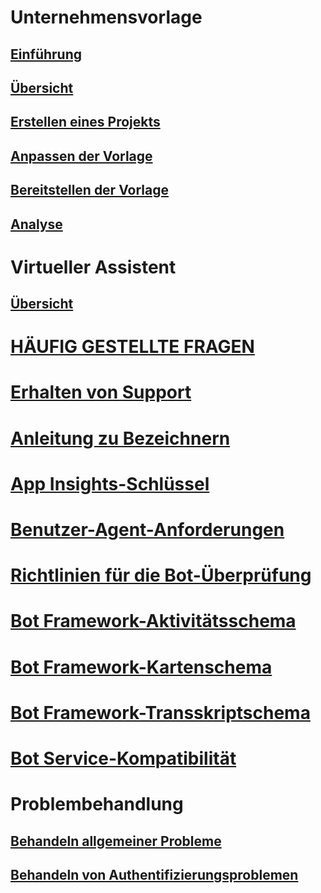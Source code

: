 # Unternehmensvorlage
## [Einführung](../v4sdk/bot-builder-enterprise-template-overview.md)
## [Übersicht](../v4sdk/bot-builder-enterprise-template-overview-detail.md)
## [Erstellen eines Projekts](../v4sdk/bot-builder-enterprise-template-create-project.md)
## [Anpassen der Vorlage](../v4sdk/bot-builder-enterprise-template-customize.md)
## [Bereitstellen der Vorlage](../v4sdk/bot-builder-enterprise-template-deployment.md)
## [Analyse](../v4sdk/bot-builder-enterprise-template-powerbi.md)
# Virtueller Assistent 
## [Übersicht](../v4sdk/bot-builder-virtual-assistant-introduction.md)
# [HÄUFIG GESTELLTE FRAGEN](../bot-service-resources-bot-framework-faq.md)
# [Erhalten von Support](../bot-service-resources-links-help.md)
# [Anleitung zu Bezeichnern](../bot-service-resources-identifiers-guide.md)
# [App Insights-Schlüssel](../bot-service-resources-app-insights-keys.md)
# [Benutzer-Agent-Anforderungen](../bot-service-resources-user-agent.md)
# [Richtlinien für die Bot-Überprüfung](../bot-service-review-guidelines.md)
# [Bot Framework-Aktivitätsschema](https://github.com/Microsoft/BotBuilder/blob/hub/specs/botframework-activity/botframework-activity.md)
# [Bot Framework-Kartenschema](https://github.com/Microsoft/BotBuilder/blob/hub/specs/botframework-activity/botframework-cards.md)
# [Bot Framework-Transskriptschema](https://github.com/Microsoft/BotBuilder/blob/hub/specs/transcript/transcript.md)
# [Bot Service-Kompatibilität](../v4sdk/bot-service-compliance.md)
# Problembehandlung
## [Behandeln allgemeiner Probleme](../bot-service-troubleshoot-general-problems.md)
## [Behandeln von Authentifizierungsproblemen](../bot-service-troubleshoot-authentication-problems.md)

